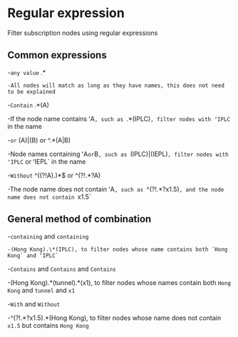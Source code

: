 # Regular expression

Filter subscription nodes using regular expressions

## Common expressions

-`any value` .*

    -All nodes will match as long as they have names, this does not need to be explained

-`Contain` .*(A)

   -If the node name contains ʻA`, such as `.*(IPLC)`, filter nodes with ʻIPLC` in the name
 
-`or` (A)|(B) or ^.*(A|B)

   -Node names containing ʻA` or `B`, such as `(IPLC)|(IEPL)`, filter nodes with ʻIPLC` or ʻIEPL` in the name
 
-`Without` ^((?!A).)*$ or ^(?!.\*?A)

   -The node name does not contain ʻA`, such as `^(?!.*?x1.5)`, and the node name does not contain `x1.5`
 
  ## General method of combination
 
-`containing` and `containing`
 
    -(Hong Kong).\*(IPLC), to filter nodes whose name contains both `Hong Kong` and ʻIPLC`
   
-`Contains` and `Contains` and `Contains`
 
   -(Hong Kong).\*(tunnel).\*(x1), to filter nodes whose names contain both `Hong Kong` and `tunnel` and `x1`
 
-`With` and `Without`
 
   -^(?!.*?x1.5).\*(Hong Kong), to filter nodes whose name does not contain `x1.5` but contains `Hong Kong`
